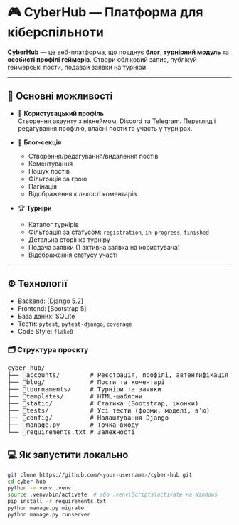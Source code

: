 # 🎮 CyberHub — Платформа для кіберспільноти

**CyberHub** — це веб-платформа, що поєднує **блог**, **турнірний модуль** та **особисті профілі геймерів**. Створи обліковий запис, публікуй геймерські пости, подавай заявки на турніри.

---

## 🚀 Основні можливості

- 👤 **Користувацький профіль**  
  Створення акаунту з нікнеймом, Discord та Telegram. Перегляд і редагування профілю, власні пости та участь у турнірах.

- 📝 **Блог-секція**  
  - Створення/редагування/видалення постів  
  - Коментування  
  - Пошук постів  
  - Фільтрація за грою  
  - Пагінація  
  - Відображення кількості коментарів  

- 🏆 **Турніри**  
  - Каталог турнірів  
  - Фільтрація за статусом: `registration`, `in progress`, `finished`  
  - Детальна сторінка турніру  
  - Подача заявки (1 активна заявка на користувача)  
  - Відображення статусу участі  

---

## ⚙️ Технології

- Backend: [Django 5.2]
- Frontend: [Bootstrap 5]
- База даних: SQLite
- Тести: `pytest`, `pytest-django`, `coverage`
- Code Style: `flake8`

### 🗂 Структура проєкту

<pre>
cyber-hub/
├── 📂accounts/        # Реєстрація, профілі, автентифікація
├── 📂blog/            # Пости та коментарі
├── 📂tournaments/     # Турніри та заявки
├── 📂templates/       # HTML-шаблони
├── 📂static/          # Статика (Bootstrap, іконки)
├── 📂tests/           # Усі тести (форми, моделі, вʼю)
├── 📂config/          # Налаштування Django
├── 📄manage.py        # Точка входу
└── 📄requirements.txt # Залежності
</pre>


## 💻 Як запустити локально

```bash
git clone https://github.com/<your-username>/cyber-hub.git
cd cyber-hub
python -m venv .venv
source .venv/bin/activate  # або .venv\Scripts\activate на Windows
pip install -r requirements.txt
python manage.py migrate
python manage.py runserver
